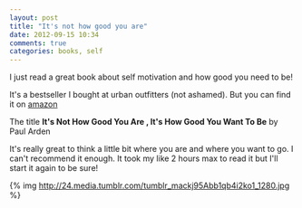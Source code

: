 ```yaml
---
layout: post
title: "It's not how good you are"
date: 2012-09-15 10:34
comments: true
categories: books, self
---
```


I just read a great book about self motivation and how good you need to be!

It's a bestseller I bought at urban outfitters (not ashamed).
But you can find it on [amazon](http://www.amazon.fr/Its-Not-How-Good-Want/dp/0714843377)

The title **It's Not How Good You Are , It's How Good You Want To Be** by Paul Arden

It's really great to think a little bit where you are and where you want to go.
I can't recommend it enough. It took my like 2 hours max to read it but I'll start it again to be sure!

{% img http://24.media.tumblr.com/tumblr_mackj95Abb1qb4i2ko1_1280.jpg %}
